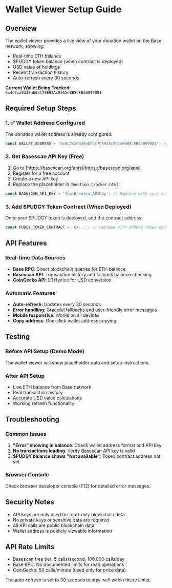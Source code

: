 # Wallet Viewer Setup Guide

## Overview
The wallet viewer provides a live view of your donation wallet on the Base network, showing:
- Real-time ETH balance
- $PUDGY token balance (when contract is deployed)
- USD value of holdings
- Recent transaction history
- Auto-refresh every 30 seconds

**Current Wallet Being Tracked:** `0x4C2ca9339ab05C79E92AcE815eBB8CFB36099081`

## Required Setup Steps

### 1. ✅ Wallet Address Configured
The donation wallet address is already configured:
```javascript
const WALLET_ADDRESS = '0x4C2ca9339ab05C79E92AcE815eBB8CFB36099081'; // ✅ Your donation wallet
```

### 2. Get Basescan API Key (Free)
1. Go to [https://basescan.org/apis](https://basescan.org/apis)
2. Register for a free account
3. Create a new API key
4. Replace the placeholder in `donation-tracker.html`:
```javascript
const BASESCAN_API_KEY = 'YourBasescanAPIKey'; // Replace with your actual API key
```

### 3. Add $PUDGY Token Contract (When Deployed)
Once your $PUDGY token is deployed, add the contract address:
```javascript
const PUDGY_TOKEN_CONTRACT = '0x...'; // Replace with $PUDGY token contract address
```

## API Features

### Real-time Data Sources
- **Base RPC**: Direct blockchain queries for ETH balance
- **Basescan API**: Transaction history and fallback balance checking
- **CoinGecko API**: ETH price for USD conversion

### Automatic Features
- **Auto-refresh**: Updates every 30 seconds
- **Error handling**: Graceful fallbacks and user-friendly error messages
- **Mobile responsive**: Works on all devices
- **Copy address**: One-click wallet address copying

## Testing

### Before API Setup (Demo Mode)
The wallet viewer will show placeholder data and setup instructions.

### After API Setup
- Live ETH balance from Base network
- Real transaction history
- Accurate USD value calculations
- Working refresh functionality

## Troubleshooting

### Common Issues
1. **"Error" showing in balance**: Check wallet address format and API key
2. **No transactions loading**: Verify Basescan API key is valid
3. **$PUDGY balance shows "Not available"**: Token contract address not set

### Browser Console
Check browser developer console (F12) for detailed error messages.

## Security Notes
- API keys are only used for read-only blockchain data
- No private keys or sensitive data are required
- All API calls are public blockchain data
- Wallet address is publicly viewable information

## API Rate Limits
- Basescan free tier: 5 calls/second, 100,000 calls/day
- Base RPC: No documented limits for read operations
- CoinGecko: 50 calls/minute (used only for price data)

The auto-refresh is set to 30 seconds to stay well within these limits.
